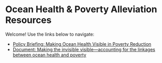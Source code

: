 # Ocean Health & Poverty Alleviation Resources

Welcome! Use the links below to navigate:

- [Policy Briefing: Making Ocean Health Visible in Poverty Reduction](policy_briefing_ocean_health.md)
- [Document: Making the invisible visible—accounting for the linkages between ocean health and poverty](document_ocean_health_poverty_linkages.md)
